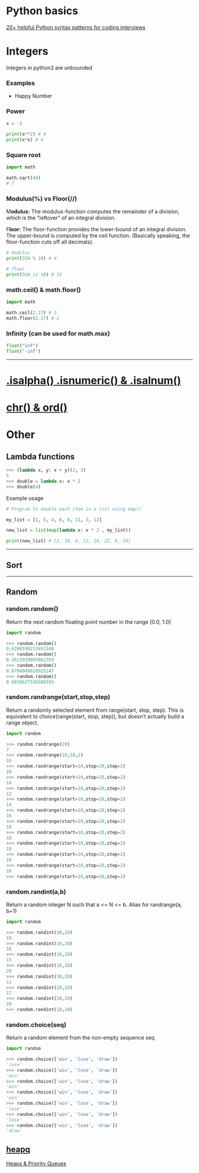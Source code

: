 # Python basics

[20+ helpful Python syntax patterns for coding interviews](https://towardsdatascience.com/19-helpful-python-syntax-patterns-for-coding-interviews-3704c15b758f)

# Integers

Integers in python3 are unbounded

### Examples

- Happy Number

### Power

```python
x = -2

print(x**2) # 4
print(x*x) # 4
```

### Square root

```python
import math

math.sqrt(49)
# 7
```

### Modulus(%) vs Floor(//)

M**odulus:** The modulus-function computes the remainder of a division, which is the "leftover" of an integral division.

F**loor:** The floor-function provides the lower-bound of an integral division. The upper-bound is computed by the ceil function. (Basically speaking, the floor-function cuts off all decimals).

```python
# modulus
print(324 % 10) # 4

# floor
print(324 // 10) # 32
```

### math.ceil() & math.floor()

```python
import math

math.ceil(2.17) # 3
math.floor(2.17) # 2
```

### Infinity (can be used for math.max)

```python
float("inf")
float("-inf")
```

---

# [.isalpha() .isnumeric() & .isalnum()](Strings,%20Arrays%20&%20Linked%20Lists%2081ca9e0553a0494cb8bb74c5c85b89c8.md)

# [chr() & ord()](Strings,%20Arrays%20&%20Linked%20Lists%2081ca9e0553a0494cb8bb74c5c85b89c8.md)

# Other

## Lambda functions

```python
>>> (lambda x, y: x + y)(2, 3)
5
>>> double = lambda x: x * 2
>>> double(4)
```

Example usage

```python
# Program to double each item in a list using map()

my_list = [1, 5, 4, 6, 8, 11, 3, 12]

new_list = list(map(lambda x: x * 2 , my_list))

print(new_list) # [2, 10, 8, 12, 16, 22, 6, 24]
```

---

## Sort

---

## Random

### random.random()

Return the next random floating point number in the range [0.0, 1.0]

```python
import random

>>> random.random()
0.6280590213451548
>>> random.random()
0.1623939995862359
>>> random.random()
0.6704949828925247
>>> random.random()
0.6838627536588555
```

### random.randrange(start,stop,step)

Return a randomly selected element from range(start, stop, step). This is equivalent to choice(range(start, stop, step)), but doesn’t actually build a range object.

```python
import random

>>> random.randrange(20)
7
>>> random.randrange(10,20,2)
16
>>> random.randrange(start=10,stop=20,step=2)
18
>>> random.randrange(start=10,stop=20,step=2)
14
>>> random.randrange(start=10,stop=20,step=2)
12
>>> random.randrange(start=10,stop=20,step=2)
14
>>> random.randrange(start=10,stop=20,step=2)
16
>>> random.randrange(start=10,stop=20,step=2)
18
>>> random.randrange(start=10,stop=20,step=2)
18
>>> random.randrange(start=10,stop=20,step=2)
18
>>> random.randrange(start=10,stop=20,step=2)
16
>>> random.randrange(start=10,stop=20,step=2)
16
>>> random.randrange(start=10,stop=20,step=2)
```

### random.randint(a,b)

Return a random integer N such that a <= N <= b. Alias for randrange(a, b+1)

```python
import random

>>> random.randint(10,20)
19
>>> random.randint(10,20)
16
>>> random.randint(10,20)
15
>>> random.randint(10,20)
20
>>> random.randint(10,20)
11
>>> random.randint(10,20)
17
>>> random.randint(10,20)
20
>>> random.randint(10,20)
```

### random.choice(seq)

Return a random element from the non-empty sequence seq

```python
import random

>>> random.choice(['win', 'lose', 'draw'])
'lose'
>>> random.choice(['win', 'lose', 'draw'])
'win'
>>> random.choice(['win', 'lose', 'draw'])
'win'
>>> random.choice(['win', 'lose', 'draw'])
'win'
>>> random.choice(['win', 'lose', 'draw'])
'lose'
>>> random.choice(['win', 'lose', 'draw'])
'lose'
>>> random.choice(['win', 'lose', 'draw'])
'draw'
```

## [heapq](Heaps%20&%20Priority%20Queues%20bb4a8de1dbe54089854d8d03c833126c.md)

[Heaps & Priority Queues](Heaps%20&%20Priority%20Queues%20bb4a8de1dbe54089854d8d03c833126c.md)
